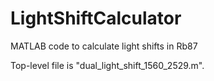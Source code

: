 # LightShiftCalculator
MATLAB code to calculate light shifts in Rb87

Top-level file is "dual_light_shift_1560_2529.m".
